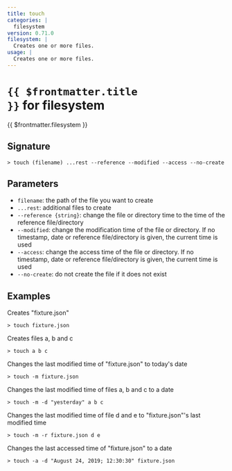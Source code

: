 ```yaml
---
title: touch
categories: |
  filesystem
version: 0.71.0
filesystem: |
  Creates one or more files.
usage: |
  Creates one or more files.
---
```


# <code>{{ $frontmatter.title }}</code> for filesystem

<div class='command-title'>{{ $frontmatter.filesystem }}</div>

## Signature

```> touch (filename) ...rest --reference --modified --access --no-create```

## Parameters

 -  `filename`: the path of the file you want to create
 -  `...rest`: additional files to create
 -  `--reference {string}`: change the file or directory time to the time of the reference file/directory
 -  `--modified`: change the modification time of the file or directory. If no timestamp, date or reference file/directory is given, the current time is used
 -  `--access`: change the access time of the file or directory. If no timestamp, date or reference file/directory is given, the current time is used
 -  `--no-create`: do not create the file if it does not exist

## Examples

Creates "fixture.json"
```shell
> touch fixture.json
```

Creates files a, b and c
```shell
> touch a b c
```

Changes the last modified time of "fixture.json" to today's date
```shell
> touch -m fixture.json
```

Changes the last modified time of files a, b and c to a date
```shell
> touch -m -d "yesterday" a b c
```

Changes the last modified time of file d and e to "fixture.json"'s last modified time
```shell
> touch -m -r fixture.json d e
```

Changes the last accessed time of "fixture.json" to a date
```shell
> touch -a -d "August 24, 2019; 12:30:30" fixture.json
```
